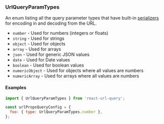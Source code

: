 ### UrlQueryParamTypes

An enum listing all the query parameter types that have built-in [serializers](Serialize.md) for encoding in and decoding from the URL.

* `number` - Used for numbers (integers or floats)
* `string` - Used for strings
* `object` - Used for objects
* `array` - Used for arrays
* `json` - Used for generic JSON values
* `date` - Used for Date values
* `boolean` - Used for boolean values
* `numericObject` - Used for objects where all values are numbers
* `numericArray` - Used for arrays where all values are numbers

#### Examples

```js
import { UrlQueryParamTypes } from 'react-url-query';

const urlPropsQueryConfig = {
  foo: { type: UrlQueryParamTypes.number },
};
```
